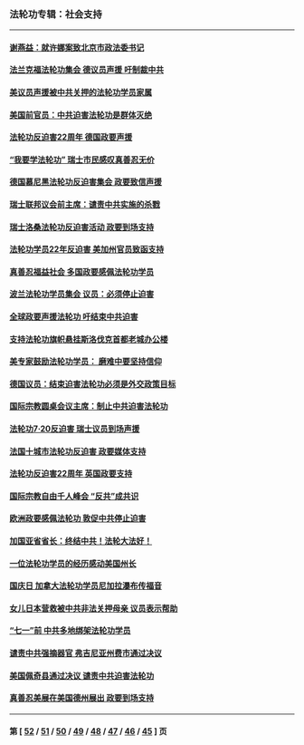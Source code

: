 ### 法轮功专辑：社会支持
---
#### [谢燕益：就许娜案致北京市政法委书记](../../pages/nf4386/n13182701.md?08250430) 
#### [法兰克福法轮功集会 德议员声援 吁制裁中共](../../pages/nf4386/n13175975.md?08250430) 
#### [美议员声援被中共关押的法轮功学员家属](../../pages/nf4386/n13158310.md?08250430) 
#### [美国前官员：中共迫害法轮功是群体灭绝](../../pages/nf4386/n13157750.md?08250430) 
#### [法轮功反迫害22周年 德国政要声援](../../pages/nf4386/n13143632.md?08250430) 
#### [“我要学法轮功” 瑞士市民感叹真善忍无价](../../pages/nf4386/n13129633.md?08250430) 
#### [德国慕尼黑法轮功反迫害集会 政要致信声援](../../pages/nf4386/n13129148.md?08250430) 
#### [瑞士联邦议会前主席：谴责中共实施的杀戮](../../pages/nf4386/n13127336.md?08250430) 
#### [瑞士洛桑法轮功反迫害活动 政要到场支持](../../pages/nf4386/n13119398.md?08250430) 
#### [法轮功学员22年反迫害 美加州官员致函支持](../../pages/nf4386/n13118879.md?08250430) 
#### [真善忍福益社会 多国政要感佩法轮功学员](../../pages/nf4386/n13116951.md?08250430) 
#### [波兰法轮功学员集会 议员：必须停止迫害](../../pages/nf4386/n13116685.md?08250430) 
#### [全球政要声援法轮功 吁结束中共迫害](../../pages/nf4386/n13114441.md?08250430) 
#### [支持法轮功旗帜悬挂斯洛伐克首都老城办公楼](../../pages/nf4386/n13112261.md?08250430) 
#### [美专家鼓励法轮功学员： 磨难中要坚持信仰](../../pages/nf4386/n13108359.md?08250430) 
#### [德国议员：结束迫害法轮功必须是外交政策目标](../../pages/nf4386/n13109600.md?08250430) 
#### [国际宗教圆桌会议主席：制止中共迫害法轮功](../../pages/nf4386/n13108177.md?08250430) 
#### [法轮功7·20反迫害 瑞士议员到场声援](../../pages/nf4386/n13107072.md?08250430) 
#### [法国十城市法轮功反迫害 政要媒体支持](../../pages/nf4386/n13104833.md?08250430) 
#### [法轮功反迫害22周年 英国政要支持](../../pages/nf4386/n13091349.md?08250430) 
#### [国际宗教自由千人峰会 “反共”成共识](../../pages/nf4386/n13091403.md?08250430) 
#### [欧洲政要感佩法轮功 敦促中共停止迫害](../../pages/nf4386/n13090743.md?08250430) 
#### [加国亚省省长：终结中共！法轮大法好！](../../pages/nf4386/n13084394.md?08250430) 
#### [一位法轮功学员的经历感动美国州长](../../pages/nf4386/n13078953.md?08250430) 
#### [国庆日 加拿大法轮功学员尼加拉瀑布传福音](../../pages/nf4386/n13064493.md?08250430) 
#### [女儿日本营救被中共非法关押母亲 议员表示帮助](../../pages/nf4386/n13053042.md?08250430) 
#### [“七一”前 中共多地绑架法轮功学员](../../pages/nf4386/n13045655.md?08250430) 
#### [谴责中共强摘器官 弗吉尼亚州费市通过决议](../../pages/nf4386/n13040108.md?08250430) 
#### [美国佩奇县通过决议 谴责中共迫害法轮功](../../pages/nf4386/n13027185.md?08250430) 
#### [真善忍美展在美国德州展出 政要到场支持](../../pages/nf4386/n13010579.md?08250430) 

---
#### 第 [ [52](./52.md?08250430) / [51](./51.md?08250430) / [50](./50.md?08250430) / [49](./49.md?08250430) / [48](./48.md?08250430) / [47](./47.md?08250430) / [46](./46.md?08250430) / [45](./45.md?08250430) ] 页
